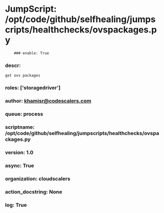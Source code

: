 
# JumpScript: /opt/code/github/selfhealing/jumpscripts/healthchecks/ovspackages.py
        ### enable: True
### descr: 
```
get ovs packages

```
### roles: ['storagedriver']
### author: khamisr@codescalers.com
### queue: process
### scriptname: /opt/code/github/selfhealing/jumpscripts/healthchecks/ovspackages.py
### version: 1.0
### async: True
### organization: cloudscalers
### action_docstring: None
### log: True
